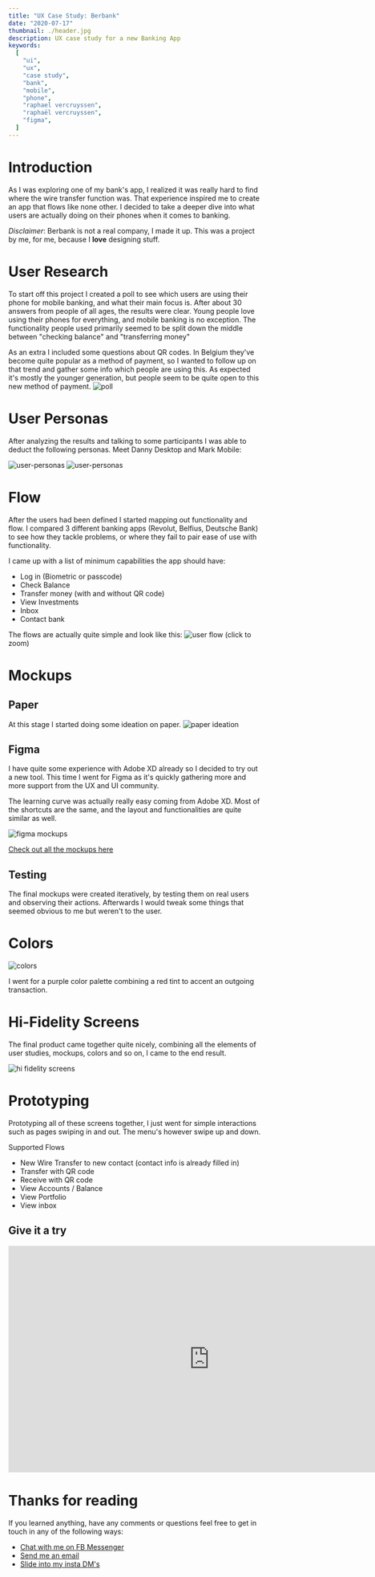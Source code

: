 ```yaml
---
title: "UX Case Study: Berbank"
date: "2020-07-17"
thumbnail: ./header.jpg
description: UX case study for a new Banking App
keywords:
  [
    "ui",
    "ux",
    "case study",
    "bank",
    "mobile",
    "phone",
    "raphael vercruyssen",
    "raphaël vercruyssen",
    "figma",
  ]
---
```


# Introduction

As I was exploring one of my bank's app, I realized it was really hard to find where the wire transfer function was. That experience inspired me to create an app that flows like none other. I decided to take a deeper dive into what users are actually doing on their phones when it comes to banking.

_Disclaimer_: Berbank is not a real company, I made it up. This was a project by me, for me, because I **love** designing stuff.

# User Research

To start off this project I created a poll to see which users are using their phone for mobile banking, and what their main focus is. After about 30 answers from people of all ages, the results were clear. Young people love using their phones for everything, and mobile banking is no exception. The functionality people used primarily seemed to be split down the middle between "checking balance" and "transferring money"

As an extra I included some questions about QR codes. In Belgium they've become quite popular as a method of payment, so I wanted to follow up on that trend and gather some info which people are using this. As expected it's mostly the younger generation, but people seem to be quite open to this new method of payment.
![poll](./poll.jpg)

# User Personas

After analyzing the results and talking to some participants I was able to deduct the following personas. Meet Danny Desktop and Mark Mobile:

![user-personas](./markmobile.jpg)
![user-personas](./dannydesktop.jpg)

# Flow

After the users had been defined I started mapping out functionality and flow. I compared 3 different banking apps (Revolut, Belfius, Deutsche Bank) to see how they tackle problems, or where they fail to pair ease of use with functionality.

I came up with a list of minimum capabilities the app should have:

- Log in (Biometric or passcode)
- Check Balance
- Transfer money (with and without QR code)
- View Investments
- Inbox
- Contact bank

The flows are actually quite simple and look like this:
![user flow](./userflow.jpg)
(click to zoom)

# Mockups

## Paper

At this stage I started doing some ideation on paper.
![paper ideation](./papermockups.jpg)

## Figma

I have quite some experience with Adobe XD already so I decided to try out a new tool. This time I went for Figma as it's quickly gathering more and more support from the UX and UI community.

The learning curve was actually really easy coming from Adobe XD. Most of the shortcuts are the same, and the layout and functionalities are quite similar as well.

![figma mockups](./figmamockups.jpg)

<a href="https://www.figma.com/file/H8M98HbcToxQCGBx3zqB4g/Berbank-Lo-Fi?node-id=0%3A1" target="_blank">Check out all the mockups here</a>

## Testing

The final mockups were created iteratively, by testing them on real users and observing their actions. Afterwards I would tweak some things that seemed obvious to me but weren't to the user.

# Colors

![colors](./colors.jpg)

I went for a purple color palette combining a red tint to accent an outgoing transaction.

# Hi-Fidelity Screens

The final product came together quite nicely, combining all the elements of user studies, mockups, colors and so on, I came to the end result.

![hi fidelity screens](./hi-fidelity-screens.jpg)

# Prototyping

Prototyping all of these screens together, I just went for simple interactions such as pages swiping in and out. The menu's however swipe up and down.

Supported Flows

- New Wire Transfer to new contact (contact info is already filled in)
- Transfer with QR code
- Receive with QR code
- View Accounts / Balance
- View Portfolio
- View inbox

## Give it a try

<iframe style="border: 1px solid rgba(0, 0, 0, 0.1);" width="800" height="450" src="https://www.figma.com/embed?embed_host=share&url=https%3A%2F%2Fwww.figma.com%2Fproto%2FNCunNyDLoFoBt8pkQ0Yfz0%2FBerbank-High-Fidelity%3Fnode-id%3D74%253A74%26scaling%3Dscale-down&chrome=DOCUMENTATION" allowfullscreen></iframe>

# Thanks for reading

If you learned anything, have any comments or questions feel free to get in touch in any of the following ways:

- <a href="http://m.me/raphael.vercruyssen" target="_blank" rel="noreferrer"> Chat with me on FB Messenger</a>
- <a href="mailto:raphael@vercruyssen.com">Send me an email</a>
- <a href="https://www.instagram.com/rvercruyssen/">Slide into my insta DM's</a>
